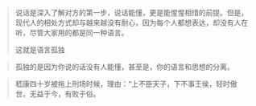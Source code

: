 > 说话是深入了解对方的第一步，说话能懂，更是能惺惺相惜的前提。但是，现代人的相处方式却与越来越没有耐心，因为每个人都想表达，却没有人在听，尽管大家用的都是同一种语言。
>
> 这就是语言孤独

> 孤独的是因为你说的话没有人能懂，甚至是，你的语言和思想的分离。

> 嵇康四十岁被拖上刑场时候，理由：“上不臣天子，下不事王侯，轻时傲世，无益于今，有败于俗。

